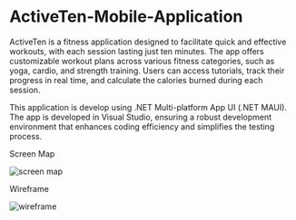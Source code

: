 # ActiveTen-Mobile-Application

ActiveTen is a fitness application designed to facilitate quick and effective workouts, with each session lasting just ten minutes. The app offers customizable workout plans across various fitness categories, such as yoga, cardio, and strength training. Users can access tutorials, track their progress in real time, and calculate the calories burned during each session. 

This application is develop using .NET Multi-platform App UI (.NET MAUI). The app is developed in Visual Studio, ensuring a robust development environment that enhances coding efficiency and simplifies the testing process.

Screen Map

![screen map](https://github.com/NFL-Nujaimin/ActiveTen-Mobile-Application/assets/126408968/854f39af-96ab-4e3c-b517-3962ec55db10)

Wireframe

![wireframe](https://github.com/NFL-Nujaimin/ActiveTen-Mobile-Application/assets/126408968/4492eb03-328a-4307-9109-17e46fabc43e)




